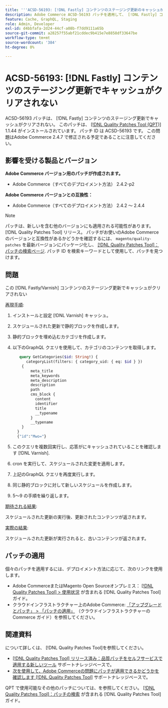 ```yaml
---
title: '''ACSD-56193: [!DNL Fastly] コンテンツのステージング更新のキャッシュがクリアされません'
description: Adobe Commerce ACSD-56193 パッチを適用して、 [!DNL Fastly] コンテンツのステージング更新でキャッシュがクリアされない。
feature: Cache, GraphQL, Staging
role: Admin, Developer
exl-id: d4bbfafa-2d24-44cf-a08b-f7dd9111a65b
source-git-commit: a28257f55abf21cddec9b415e7e8858df33647be
workflow-type: tm+mt
source-wordcount: '384'
ht-degree: 0%

---
```


# ACSD-56193: [!DNL Fastly] コンテンツのステージング更新でキャッシュがクリアされない

ACSD-56193 パッチは、 [!DNL Fastly] コンテンツのステージング更新でキャッシュがクリアされない。 このパッチは、 [[!DNL Quality Patches Tool (QPT)]](/help/announcements/adobe-commerce-announcements/magento-quality-patches-released-new-tool-to-self-serve-quality-patches.md) 1.1.44 がインストールされています。 パッチ ID は ACSD-56193 です。 この問題はAdobe Commerce 2.4.7 で修正される予定であることに注意してください。

## 影響を受ける製品とバージョン

**Adobe Commerce バージョン用のパッチが作成されます。**

* Adobe Commerce（すべてのデプロイメント方法） 2.4.2-p2

**Adobe Commerce バージョンとの互換性：**

* Adobe Commerce（すべてのデプロイメント方法） 2.4.2 ～ 2.4.4

>[!NOTE]
>
>パッチは、新しいを含む他のバージョンにも適用される可能性があります。 [!DNL Quality Patches Tool] リリース。 パッチがお使いのAdobe Commerceのバージョンと互換性があるかどうかを確認するには、 `magento/quality-patches` を最新バージョンにパッケージ化し、 [[!DNL Quality Patches Tool]：パッチの検索ページ](https://experienceleague.adobe.com/tools/commerce-quality-patches/index.html). パッチ ID を検索キーワードとして使用して、パッチを見つけます。

## 問題

この [!DNL Fastly/Varnish] コンテンツのステージング更新でキャッシュがクリアされない

<u>再現手順</u>:

1. インストールと設定 [!DNL Varnish] キャッシュ。
1. スケジュールされた更新で静的ブロックを作成します。
1. 静的ブロックを埋め込むカテゴリを作成します。
1. 以下のGraphQL クエリを使用して、カテゴリのコンテンツを取得します。

   ```GraphQL
      query GetCategories($id: String!) {
         categoryList(filters: { category_uid: { eq: $id } }) 
       {
           meta_title
           meta_keywords
           meta_description
           description
           path
           cms_block {
             content
             identifier
             title
             __typename
           }
           __typename
       }
     }
     {"id":"Mwo="}
   ```

1. このクエリを複数回実行し、応答がにキャッシュされていることを確認します [!DNL Varnish].
1. cron を実行して、スケジュールされた変更を適用します。
1. 上記のGraphQL クエリを再度実行します。
1. 同じ静的ブロックに対して新しいスケジュールを作成します。
1. 5～9 の手順を繰り返します。

<u>期待される結果</u>:

スケジュールされた更新の実行後、更新されたコンテンツが返されます。

<u>実際の結果</u>:

スケジュールされた更新が実行されると、古いコンテンツが返されます。

## パッチの適用

個々のパッチを適用するには、デプロイメント方法に応じて、次のリンクを使用します。

* Adobe CommerceまたはMagento Open Sourceオンプレミス： [[!DNL Quality Patches Tool] > 使用状況](https://experienceleague.adobe.com/docs/commerce-operations/tools/quality-patches-tool/usage.html) が含まれる [!DNL Quality Patches Tool] ガイド。
* クラウドインフラストラクチャー上のAdobe Commerce: [「アップグレードとパッチ」 > 「パッチの適用」](https://experienceleague.adobe.com/docs/commerce-cloud-service/user-guide/develop/upgrade/apply-patches.html) （クラウドインフラストラクチャーのCommerce ガイド）を参照してください。

## 関連資料

について詳しくは、 [!DNL Quality Patches Tool]を参照してください。

* [[!DNL Quality Patches Tool] リリース済み：品質パッチをセルフサービスで適用する新しいツール](/help/announcements/adobe-commerce-announcements/magento-quality-patches-released-new-tool-to-self-serve-quality-patches.md) サポートナレッジベースで。
* [次を使用して、Adobe Commerceの問題にパッチが適用できるかどうかを確認します [!DNL Quality Patches Tool]](/help/support-tools/patches-available-in-qpt-tool/check-patch-for-magento-issue-with-magento-quality-patches.md) サポートナレッジベースで。

QPT で使用可能なその他のパッチについては、を参照してください。 [[!DNL Quality Patches Tool]：パッチの検索](https://experienceleague.adobe.com/tools/commerce-quality-patches/index.html) が含まれる [!DNL Quality Patches Tool] ガイド。

